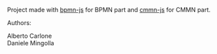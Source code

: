 Project made with [bpmn-js](https://bpmn.io/toolkit/bpmn-js/) for BPMN part and [cmmn-js](https://bpmn.io/toolkit/cmmn-js/) for CMMN part.  

Authors:  
  
Alberto Carlone  
Daniele Mingolla
